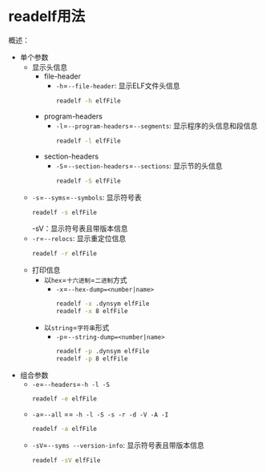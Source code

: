 # readelf用法

概述：

* 单个参数
  * 显示头信息
    * file-header
      * `-h`=`--file-header`: 显示ELF文件头信息
        ```bash
        readelf -h elfFile
        ```
    * program-headers
      * `-l`=`--program-headers`=`--segments`: 显示程序的头信息和段信息
        ```bash
        readelf -l elfFile
        ```
    * section-headers
      * `-S`=`--section-headers`=`--sections`: 显示节的头信息
        ```bash
        readelf -S elfFile
        ```
  * `-s`=`--syms`=`--symbols`: 显示符号表
    ```bash
    readelf -s elfFile
    ```
    -sV：显示符号表且带版本信息
  * `-r`=`--relocs`: 显示重定位信息
    ```bash
    readelf -r elfFile
    ```
  * 打印信息
    * 以`hex`=`十六进制`=`二进制`方式
      * `-x`=`--hex-dump=<number|name>`
        ```bash
        readelf -x .dynsym elfFile
        readelf -x 8 elfFile
        ```
    * 以`string`=`字符串`形式
      * `-p`=`--string-dump=<number|name>`
        ```bash
        readelf -p .dynsym elfFile
        readelf -p 8 elfFile
        ```
* 组合参数
  * `-e`=`--headers`=`-h -l -S`
    ```bash
    readelf -e elfFile
    ```
  * `-a`=`--all` == `-h -l -S -s -r -d -V -A -I`
    ```bash
    readelf -a elfFile
    ```
  * `-sV`=`--syms --version-info`: 显示符号表且带版本信息
    ```bash
    readelf -sV elfFile
    ```
